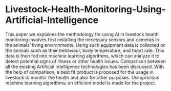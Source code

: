 # Livestock-Health-Monitoring-Using-Artificial-Intelligence
This paper we explaines the methodology for using AI in livestock health monitoring involves 
first installing the necessary sensors and cameras in the animals' living environments. Using 
such equipment data is collected on the animals such as their behaviour, body temperature, and 
heart rate. This data is then fed into machine learning algorithms, which can analyze it to detect 
potential signs of illness or other health issues.
Comparison between all the existing Artificial Intelligence 
technologies has been discussed. With the help of comparison, a best fit product is proposed for 
the usage in livestock to monitor the health and also for other purposes. Usingvarious machine 
learning algorithms, an efficient model is made for the project. 

